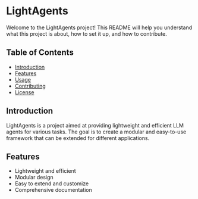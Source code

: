 # LightAgents

Welcome to the LightAgents project! This README will help you understand what this project is about, how to set it up, and how to contribute.

## Table of Contents

- [Introduction](#introduction)
- [Features](#features)
- [Usage](#usage)
- [Contributing](#contributing)
- [License](#license)

## Introduction

LightAgents is a project aimed at providing lightweight and efficient LLM agents for various tasks. The goal is to create a modular and easy-to-use framework that can be extended for different applications.

## Features

- Lightweight and efficient
- Modular design
- Easy to extend and customize
- Comprehensive documentation

